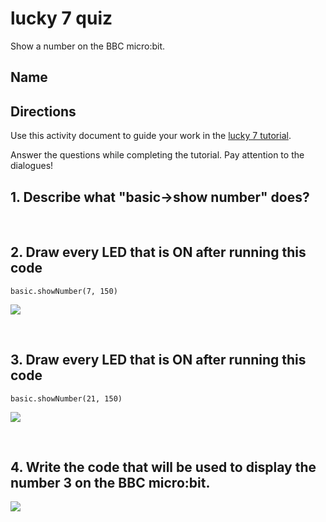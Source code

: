 #  lucky 7 quiz

Show a number on the BBC micro:bit.

## Name

## Directions

Use this activity document to guide your work in the [lucky 7 tutorial](/lessons/lucky-7/tutorial).

Answer the questions while completing the tutorial. Pay attention to the dialogues!

## 1. Describe what "basic->show number" does?

<br/>

## 2. Draw every LED that is ON after running this code

```
basic.showNumber(7, 150)
```

![](/static/mb/empty-microbit.png)

<br/>

## 3. Draw every LED that is ON after running this code

```
basic.showNumber(21, 150)
```

![](/static/mb/lessons/answering-machine-4.png)

<br/>

## 4. Write the code that will be used to display the number 3 on the BBC micro:bit.

![](/static/mb/lessons/lucky-7-3.png)

<br/>

<br/>

